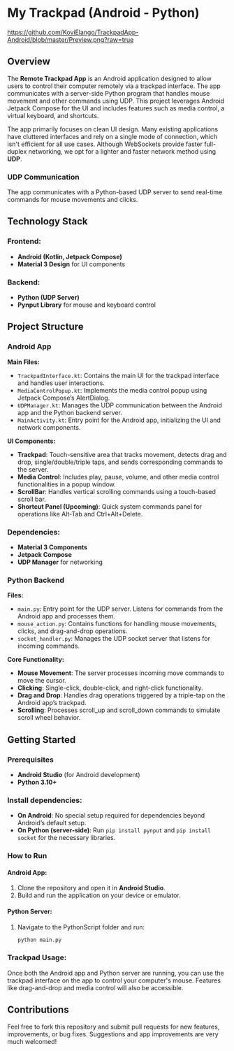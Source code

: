 # My Trackpad (Android - Python)
https://github.com/KoviElango/TrackpadApp-Android/blob/master/Preview.png?raw=true

## Overview
The **Remote Trackpad App** is an Android application designed to allow users to control their computer remotely via a trackpad interface. The app communicates with a server-side Python program that handles mouse movement and other commands using UDP. This project leverages Android Jetpack Compose for the UI and includes features such as media control, a virtual keyboard, and shortcuts.

The app primarily focuses on clean UI design. Many existing applications have cluttered interfaces and rely on a single mode of connection, which isn't efficient for all use cases. Although WebSockets provide faster full-duplex networking, we opt for a lighter and faster network method using **UDP**.

### UDP Communication
The app communicates with a Python-based UDP server to send real-time commands for mouse movements and clicks.

## Technology Stack

### Frontend:
- **Android (Kotlin, Jetpack Compose)**
- **Material 3 Design** for UI components

### Backend:
- **Python (UDP Server)**
- **Pynput Library** for mouse and keyboard control

## Project Structure

### Android App

**Main Files:**
- `TrackpadInterface.kt`: Contains the main UI for the trackpad interface and handles user interactions.
- `MediaControlPopup.kt`: Implements the media control popup using Jetpack Compose’s AlertDialog.
- `UDPManager.kt`: Manages the UDP communication between the Android app and the Python backend server.
- `MainActivity.kt`: Entry point for the Android app, initializing the UI and network components.

**UI Components:**
- **Trackpad**: Touch-sensitive area that tracks movement, detects drag and drop, single/double/triple taps, and sends corresponding commands to the server.
- **Media Control**: Includes play, pause, volume, and other media control functionalities in a popup window.
- **ScrollBar**: Handles vertical scrolling commands using a touch-based scroll bar.
- **Shortcut Panel (Upcoming)**: Quick system commands panel for operations like Alt-Tab and Ctrl+Alt+Delete.

### Dependencies:
- **Material 3 Components**
- **Jetpack Compose**
- **UDP Manager** for networking

### Python Backend

**Files:**
- `main.py`: Entry point for the UDP server. Listens for commands from the Android app and processes them.
- `mouse_action.py`: Contains functions for handling mouse movements, clicks, and drag-and-drop operations.
- `socket_handler.py`: Manages the UDP socket server that listens for incoming commands.

**Core Functionality:**
- **Mouse Movement**: The server processes incoming move commands to move the cursor.
- **Clicking**: Single-click, double-click, and right-click functionality.
- **Drag and Drop**: Handles drag operations triggered by a triple-tap on the Android app’s trackpad.
- **Scrolling**: Processes scroll_up and scroll_down commands to simulate scroll wheel behavior.

## Getting Started

### Prerequisites
- **Android Studio** (for Android development)
- **Python 3.10+**

### Install dependencies:
- **On Android**: No special setup required for dependencies beyond Android’s default setup.
- **On Python (server-side)**: Run `pip install pynput` and `pip install socket` for the necessary libraries.

### How to Run

#### Android App:

1. Clone the repository and open it in **Android Studio**.
2. Build and run the application on your device or emulator.

#### Python Server:

1. Navigate to the PythonScript folder and run:
    ```bash
    python main.py
    ```

### Trackpad Usage:

Once both the Android app and Python server are running, you can use the trackpad interface on the app to control your computer's mouse. Features like drag-and-drop and media control will also be accessible.

## Contributions

Feel free to fork this repository and submit pull requests for new features, improvements, or bug fixes. Suggestions and app improvements are very much welcomed!

